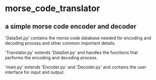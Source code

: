 # morse_code_translator

## a simple morse code encoder and decoder

'DataSet.py' contains the morse code database needed for encoding and decoding process and other common important details.

'Translator.py' extends 'DataSet.py' and handles the functions that performs the encoding and decoding process.

'main.py' extends 'Encoder.py' and 'Decoder.py' and contains the user interface for input and output.
